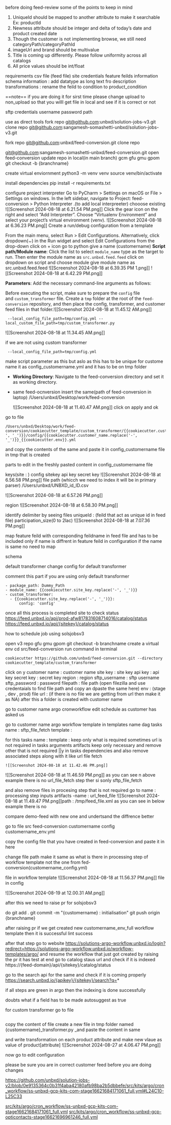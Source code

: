 before doing feed-review some of the points to keep in mind
1. UniqueId should be mapped to another attribute to make it searchable Ex: productId
2. Newness attribute should be integer and delta of today’s date and product created date
3. Though the customer is not implementing browse, we still need categoryPath/categoryPathId
4. imageUrl and brand should be multivalue
5. Title is coming up differently. Please follow uniformity across all catalogs
6. All price values should be int/float



requirements
csv file (feed file)
site credentials
feature feilds information
schema information : add datatype as long text fro description
transformations : rename the feild to condition to product_condition

==note==
if you are doing it for sirst time please change upload to non_upload so that you willl get file in local and see if it is correct or not


sftp credentials
username
password
path





use as direct tools
fork repo
git@github.com:unbxd/solution-jobs-v3.git
clone repo
git@github.com:sangamesh-somashetti-unbxd/solution-jobs-v3.git


fork repo
git@github.com:unbxd/feed-conversion.git
clone repo

git@github.com:sangamesh-somashetti-unbxd/feed-conversion.git
open feed-conversion
update repo in local(in main branch)
gcm
gfu
gmu
gpom
git checkout -b {branchname}

create virtual enviornment
    python3 -m venv venv
    source venv/bin/activate 

install dependencies
     pip install -r requirements.txt


configure project interpreter
    Go to PyCharm > Settings on macOS or File > Settings on windows.
    In the left sidebar, navigate to Project: feed-conversion > Python Interpreter
    .(to add local interpreeter)
    chooose existing
![[Screenshot 2024-08-18 at 6.21.54 PM.png]]
    Click the gear icon on the right and select “Add Interpreter”.
    Choose “Virtualenv Environment” and select your project’s virtual environment (venv).
    ![[Screenshot 2024-08-18 at 6.36.23 PM.png]]
Create a run/debug configuration from a template

From the main menu, select Run > Edit Configurations. Alternatively, click dropdown(⌄) in the Run widget and select Edit Configurations from the drop-down
click on + icon
    go to python
	give a name (customername)
	 **Script path/Module name**: Click the list to select `module_name` type as the target to run. Then enter the module name as `src.unbxd.feed.feed`
		 click on dropdown on script and choose module give module name as 
		 src.unbxd.feed.feed
		 ![[Screenshot 2024-08-18 at 6.39.35 PM 1.png]]
![[Screenshot 2024-08-18 at 6.42.29 PM.png]]
		  

**Parameters**: Add the necessary command-line arguments as follows:

Before executing the script, make sure to prepare the `config` file and `custom_transformer` file. Create a `tmp` folder at the root of the `feed-conversion` repository, and then place the config, transformer, and customer feed files in that folder.![[Screenshot 2024-08-18 at 11.45.12 AM.png]]

```
 --local_config_file_path=tmp/config.yml --local_custom_file_path=tmp/custom_transformer.py
```


![[Screenshot 2024-08-18 at 11.34.45 AM.png]]

if we are not using custom transformer 
```
 --local_config_file_path=tmp/config.yml
```
make script parameter as this
but aslo as this has to be unique for custome name it as config_customername.yml and it has to be on tmp folder

- **Working Directory**: Navigate to the feed-conversion directory and set it as working directory.
- same feed-ocnversion insert the same(path of feed-conversion in laptop)
  /Users/unbxd/Desktop/work/feed-conversion
  
  ![[Screenshot 2024-08-18 at 11.40.47 AM.png]]
click on apply and ok


go to file 
```
/Users/unbxd/Desktop/work/feed-conversion/cookiecutter_template/custom_transformer/{{cookiecutter.customer_name.replace('-', '_')}}/config/{{cookiecutter.customer_name.replace('-', '_')}}_{{cookiecutter.env}}.yml
```

and copy the contents of the same and paste it in config_customername file in tmp that is created


parts to edit in the freshly pasted content in config_customername file

keys(site : ) config
	sitekey
	 api key
	 secret key
![[Screenshot 2024-08-18 at 6.56.58 PM.png]]
file path (whicch we need to index it will be in primary parser)
/Users/unbxd/UNBXD_id_ID.csv

![[Screenshot 2024-08-18 at 6.57.26 PM.png]]

region
![[Screenshot 2024-08-18 at 6.58.30 PM.png]]

identify delimiter by seeing files
uniqueId :  (feild that act as unique id in feed file)
participation_size(0 to 2lac)
![[Screenshot 2024-08-18 at 7.07.36 PM.png]]

map feature feild with corresponding feildname in feed file and has to be included only if name is diffrent in feature feild in configuration if the name is same no need to map

schema




default transformer
change config for default transformer



comment this part if you are using only default transformer



```
- package_path: Dummy_Path  
- module_name: {{cookiecutter.site_key.replace('-', '_')}}  
- custom_transformer:  
  - {{cookiecutter.site_key.replace('-', '_')}}:  
      config: 'config'
```

once all this process is completed
site to check status
	https://feed.unbxd.io/api/prod-afw817831608714016/catalog/status
     https://feed.unbxd.io/api/{sitekey}/catalog/status
 


how to schedule job using solsjobsv3

open v3 repo
gfu
gmu
gpom
git checkout -b branchname
create a virtual env
cd src/feed-conversion
run command in terminal
```
cookiecutter https://github.com/unbxd/feed-conversion.git --directory cookiecutter_template/custom_transformer
```

click on y
customer name : customer name
site key : site key
api key : api key
secret key : secret key
region : region
sftp_username : sftp username
sftp_password  : password
filepath : file path (open filezilla and use credentaials to find file path and copy an dpaste the same here)
env : (stage , dev , prod)
file url : (if there is no file we are getting from url then make it as NA)
after this a folder is created with customer name

go to 
customer name
	argo
		cronworkflow
			edit schedule as customer has asked us

go to
customer name
	argo
		workflow template
			in templates
				name
					dag
						tasks
							name : sftp_file_fetch
							template :
							 	
for this
						tasks
							name :
							template :
	keep only what is required  sometimes url is not required
	in tasks
		arguments
			artifacts 
	  keep only necessary and remove other that is not required
	  ||y in tasks
			dependencies
and also remove associated steps along with it like
url file fetch

	 
	
	
	
	![[Screenshot 2024-08-18 at 11.42.46 PM.png]]
![[Screenshot 2024-08-18 at 11.46.59 PM.png]]
	as you can see n above example there is no url_file_fetch step ther si sonly sftp_file_fetch


and also remove files in procesing step that is not required
go to
name : processing step
	inputs
		artifacts
		 -name : url_feed_file
		 ![[Screenshot 2024-08-18 at 11.49.47 PM.png]]path : /tmp/feed_file.xml
	as you can see in below example there is no 
	

   compare demo-feed with new one and undertsand the diffrence better
   
   go to file
   src
	   feed-conversion
		   customername
			      config
					   customername_env.yml
   

copy the config file that you have created in feed-conversion and paste it in here

change file path make it same as what is there in processing step of workflow template
not the one from fed-conversion(customername_config.yml)

file in workflow template
![[Screenshot 2024-08-18 at 11.56.37 PM.png]]
file in config

![[Screenshot 2024-08-19 at 12.00.31 AM.png]]

after this we need to raise pr for solsjobsv3

do 
git add .
git commit -m "{customername} : initialisation"
git push origin {branchname}

after raising pr
if we get created new customername_env_full workflow template then it is successful
lint success


after that step 
go to website
https://solutions-argo-workflow.unbxd.io/login?redirect=https://solutions-argo-workflow.unbxd.io/workflow-templates/argo/
and resume the workflow that just got created by raising the pr it has test at end
go to catalog staus url and check if it is indexed
https://{feed-domain}/api/{sitekey}/catalog/status

go to the search api for the same and check if it is coming properly
https://search.unbxd.io/{apikey}/{sitekey}/search?q=*

if all steps are green in argo then the indexing is done successfully



doubts
what if  a field has to be made autosuggest as true






for custom transformer
go to file
``` /Users/unbxd/Desktop/work/feed-conversion/cookiecutter_template/custom_transformer/{{cookiecutter.customer_name.replace('-', '_')}}/src/{{cookiecutter.site_key.replace('-', '_')}}/{{cookiecutter.site_key.replace('-', '_')}}.py
```

copy the content of file 
create a new file in tmp folder named {customername}_transformer.py
_and paste the content in same

and write transformation on each product attribute and make new vlaue as value of product[attribute]
![[Screenshot 2024-08-27 at 4.06.47 PM.png]]

now go to edit configuration


please be sure you are in correct customer feed before you are doing changes




https://github.com/unbxd/solution-jobs-v2/blob/0e9135364c0b31f4aba42180afb98ba2b5dbbefe/src/kits/argo/cron_workflow/ss-unbxd-gcp-kits-com-stage16621684171061_full.yml#L24C10-L25C33



[src/kits/argo/cron_workflow/ss-unbxd-gcp-kits-com-stage16621684171061_full.yml](https://github.com/unbxd/solution-jobs-v2/pull/1562/files#diff-15a1ccbc20867e915ed6ef9a13420e43e15d958d017757b01173fb44e2b47854 "src/kits/argo/cron_workflow/ss-unbxd-gcp-kits-com-stage16621684171061_full.yml")
[src/kits/argo/cron_workflow/ss-unbxd-gcp-opticontacts-stage16621696961246_full.yml](https://github.com/unbxd/solution-jobs-v2/pull/1562/files#diff-5d664e05aacfbc29b0d1e12a827339707de369e67eea2a9a07c5dc3810b3ba9e "src/kits/argo/cron_workflow/ss-unbxd-gcp-opticontacts-stage16621696961246_full.yml")

